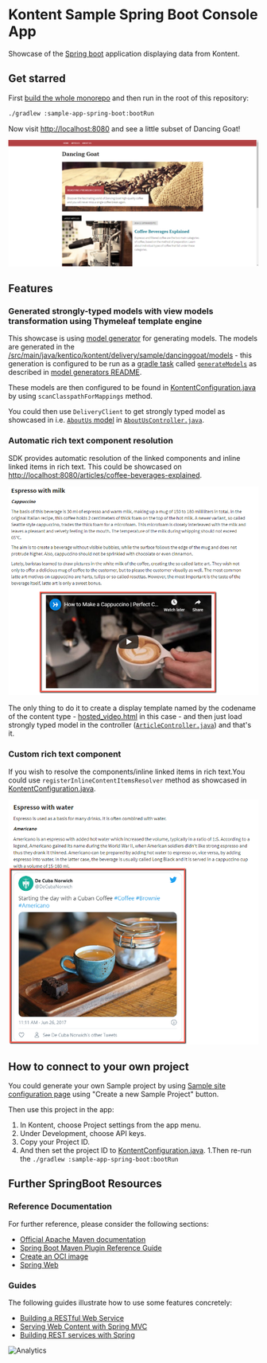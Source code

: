 # Kontent Sample Spring Boot Console App

Showcase of the [Spring boot](https://spring.io/projects/spring-boot) application displaying data from Kontent.

## Get starred

First [build the whole monorepo](../README.md#Build-and-Test) and then run in the root of this repository:

```sh
./gradlew :sample-app-spring-boot:bootRun
```

Now visit <http://localhost:8080> and see a little subset of Dancing Goat!

![Application screenshot](./screen.png)

## Features

### Generated strongly-typed models with view models transformation using Thymeleaf template engine

This showcase is using [model generator](../kontent-delivery-generators/README.md) for generating models. The models are generated in the [/src/main/java/kentico/kontent/delivery/sample/dancinggoat/models](./src/main/java/kentico/kontent/delivery/sample/dancinggoat/models) - this generation is configured to be run as a [gradle task](https://docs.gradle.org/current/dsl/org.gradle.api.Task.html) called [`generateModels`](./build.gradle#L48) as described in [model generators README](../kontent-delivery-generators/README.md#Run-as-a-gradle-task).

These models are then configured to be found in [KontentConfiguration.java](./src/main/java/kentico/kontent/delivery/sample/dancinggoat/springboot/KontentConfiguration.java#L18) by using `scanClasspathForMappings` method.

You could then use `DeliveryClient` to get strongly typed model as showcased in i.e. [`AboutUs` model](./src/main/java/kentico/kontent/delivery/sample/dancinggoat/models/AboutUs.java) in [`AboutUsController.java`](./src/main/java/kentico/kontent/delivery/sample/dancinggoat/controllers/AboutUsController.java#L21).

### Automatic rich text component resolution

SDK provides automatic resolution of the linked components and inline linked items in rich text. This could be showcased on <http://localhost:8080/articles/coffee-beverages-explained>.

![Automatic video component resolution](./automatic-resolution.png)

The only thing to do it to create a display template named by the codename of the content type - [hosted_video.html](./src/main/resources/kentico/kontent/templates/hosted_video.html) in this case - and then just load strongly typed model in the controller ([`ArticleController.java`](./src/main/java/kentico/kontent/delivery/sample/dancinggoat/controllers/ArticleController.java#L37)) and that's it.

### Custom rich text component

If you wish to resolve the components/inline linked items in rich text.You could use `registerInlineContentItemsResolver` method as showcased in [KontentConfiguration.java](./src/main/java/kentico/kontent/delivery/sample/dancinggoat/springboot/KontentConfiguration.java#L21).

![AUtomatic video component resolution](./custom-resolution.png)

## How to connect to your own project

You could generate your own Sample project by using [Sample site configuration page](https://app.kontent.ai/sample-site-configuration) using "Create a new Sample Project" button.

Then use this project in the app:

1. In Kontent, choose Project settings from the app menu.
1. Under Development, choose API keys.
1. Copy your Project ID.
1. And then set the project ID to [KontentConfiguration.java](./src/main/java/kentico/kontent/delivery/sample/dancinggoat/springboot/KontentConfiguration.java#L17).
1.Then re-run the `./gradlew :sample-app-spring-boot:bootRun`

## Further SpringBoot Resources

### Reference Documentation

For further reference, please consider the following sections:

- [Official Apache Maven documentation](https://maven.apache.org/guides/index.html)
- [Spring Boot Maven Plugin Reference Guide](https://docs.spring.io/spring-boot/docs/2.3.2.RELEASE/maven-plugin/reference/html/)
- [Create an OCI image](https://docs.spring.io/spring-boot/docs/2.3.2.RELEASE/maven-plugin/reference/html/#build-image)
- [Spring Web](https://docs.spring.io/spring-boot/docs/2.3.2.RELEASE/reference/htmlsingle/#boot-features-developing-web-applications)

### Guides

The following guides illustrate how to use some features concretely:

- [Building a RESTful Web Service](https://spring.io/guides/gs/rest-service/)
- [Serving Web Content with Spring MVC](https://spring.io/guides/gs/serving-web-content/)
- [Building REST services with Spring](https://spring.io/guides/tutorials/bookmarks/)

![Analytics](https://kentico-ga-beacon.azurewebsites.net/api/UA-69014260-4/Kentico/kontent-java-packages/sample-app-spring-boot?pixel)
